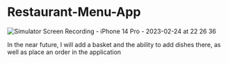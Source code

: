 # Restaurant-Menu-App

![Simulator Screen Recording - iPhone 14 Pro - 2023-02-24 at 22 26 36](https://user-images.githubusercontent.com/118834936/221286923-3d12d078-b790-46cf-abcc-77f7bd5d46e9.gif)


In the near future, I will add a basket and the ability to add dishes there, as well as place an order in the application
